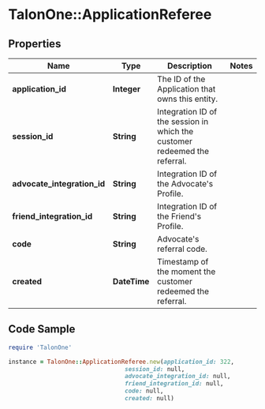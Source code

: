 # TalonOne::ApplicationReferee

## Properties

Name | Type | Description | Notes
------------ | ------------- | ------------- | -------------
**application_id** | **Integer** | The ID of the Application that owns this entity. | 
**session_id** | **String** | Integration ID of the session in which the customer redeemed the referral. | 
**advocate_integration_id** | **String** | Integration ID of the Advocate&#39;s Profile. | 
**friend_integration_id** | **String** | Integration ID of the Friend&#39;s Profile. | 
**code** | **String** | Advocate&#39;s referral code. | 
**created** | **DateTime** | Timestamp of the moment the customer redeemed the referral. | 

## Code Sample

```ruby
require 'TalonOne'

instance = TalonOne::ApplicationReferee.new(application_id: 322,
                                 session_id: null,
                                 advocate_integration_id: null,
                                 friend_integration_id: null,
                                 code: null,
                                 created: null)
```


